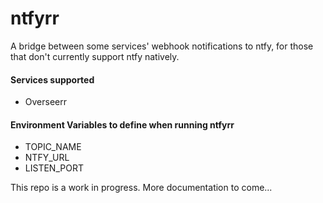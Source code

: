 # ntfyrr

A bridge between some services' webhook notifications to ntfy, for those that don't currently support ntfy natively.

#### Services supported

- Overseerr

#### Environment Variables to define when running ntfyrr

- TOPIC_NAME
- NTFY_URL
- LISTEN_PORT

This repo is a work in progress.
More documentation to come...
